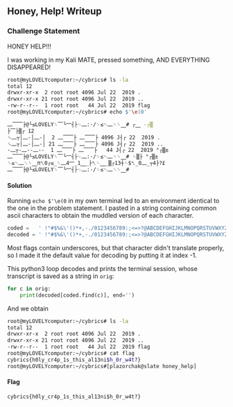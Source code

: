 ## Honey, Help! Writeup

### Challenge Statement

HONEY HELP!!!

I was working in my Kali MATE, pressed something, AND EVERYTHING DISAPPEARED!

```bash
root@myLOVELYcomputer:~/cybrics# ls -la
total 12
drwxr-xr-x  2 root root 4096 Jul 22  2019 .
drwxr-xr-x 21 root root 4096 Jul 22  2019 ..
-rw-r--r--  1 root root   44 Jul 22  2019 flag
root@myLOVELYcomputer:~/cybrics# echo $'\e(0'

⎼⎺⎺├@└≤LOVELY␌⎺└⎻┤├␊⎼:·/␌≤␉⎼␋␌⎽# ┌⎽ -┌▒
├⎺├▒┌ 12
␍⎼┬│⎼-│⎼-│  2 ⎼⎺⎺├ ⎼⎺⎺├ 4096 J┤┌ 22  2019 .
␍⎼┬│⎼-│⎼-│ 21 ⎼⎺⎺├ ⎼⎺⎺├ 4096 J┤┌ 22  2019 ..
-⎼┬-⎼--⎼--  1 ⎼⎺⎺├ ⎼⎺⎺├   44 J┤┌ 22  2019 °┌▒±
⎼⎺⎺├@└≤LOVELY␌⎺└⎻┤├␊⎼:·/␌≤␉⎼␋␌⎽# ␌▒├ °┌▒± 
␌≤␉⎼␋␌⎽π␤0┌≤_␌⎼4⎻_1⎽_├␤␋⎽_▒┌13┼␋$␤_0⎼_┬4├?£
⎼⎺⎺├@└≤LOVELY␌⎺└⎻┤├␊⎼:·/␌≤␉⎼␋␌⎽# 
```

#### Solution

Running `echo $'\e(0` in my own terminal led to an environment identical to the one in the problem statement. I pasted in a string containing common ascii characters to obtain the muddled version of each character.

```py
coded =   ' !"#$%&\'()*+,-./0123456789:;<=>?@ABCDEFGHIJKLMNOPQRSTUVWXYZ[\\]^ ◆▒␉␌␍␊°±␤␋┘┐┌└┼⎺⎻─⎼⎽├┤┴┬│≤≥π≠£·\n'
decoded = ' !"#$%&\'()*+,-./0123456789:;<=>?@ABCDEFGHIJKLMNOPQRSTUVWXYZ[\\]^_`abcdefghijklmnopqrstuvwxyz{|}~\n_'
```

Most flags contain underscores, but that character didn't translate properly, so I made it the default value for decoding by putting it at index -1.

This python3 loop decodes and prints the terminal session, whose transcript is saved as a string in `orig`:

```py
for c in orig:
    print(decoded[coded.find(c)], end='')
```

And we obtain

```bash
root@myLOVELYcomputer:~/cybrics# ls -la
total 12
drwxr-xr-x  2 root root 4096 Jul 22  2019 .
drwxr-xr-x 21 root root 4096 Jul 22  2019 ..
-rw-r--r--  1 root root   44 Jul 22  2019 flag
root@myLOVELYcomputer:~/cybrics# cat flag
cybrics{h0ly_cr4p_1s_this_al13ni$h_0r_w4t?}
root@myLOVELYcomputer:~/cybrics#[plazorchak@slate honey_help]
```

#### Flag

`cybrics{h0ly_cr4p_1s_this_al13ni$h_0r_w4t?}`